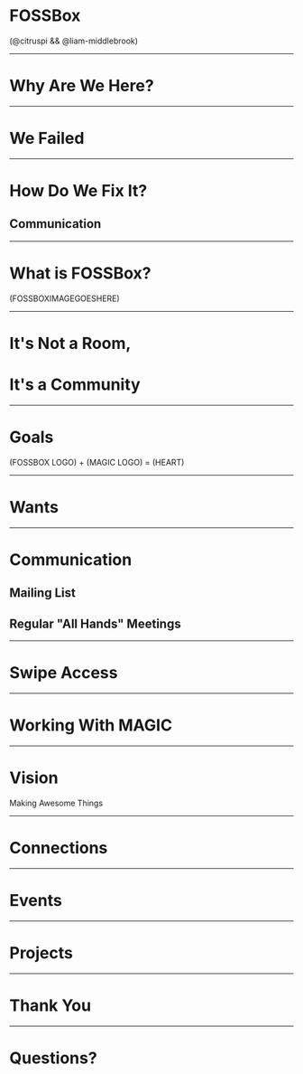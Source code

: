 # FOSSBox

(@citruspi && @liam-middlebrook)

---

# Why Are We Here?

---

# We Failed

---

# How Do We Fix It?

## Communication

---

# What is FOSSBox?

(FOSSBOXIMAGEGOESHERE)

---

# It's Not a Room,

# It's a Community

---

# Goals

(FOSSBOX LOGO) + (MAGIC LOGO) = (HEART)

---

# Wants

---

# Communication

## Mailing List

## Regular "All Hands" Meetings

---

# Swipe Access

---

# Working With MAGIC

---

# Vision

Making Awesome Things

---

# Connections

---

# Events

---

# Projects

---

# Thank You

---

# Questions?
